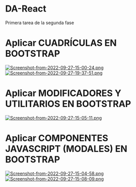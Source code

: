 # DA-React
Primera tarea de la segunda fase
# Aplicar CUADRÍCULAS EN BOOTSTRAP 
[![Screenshot-from-2022-09-27-15-00-24.png](https://i.postimg.cc/y887dpyr/Screenshot-from-2022-09-27-15-00-24.png)](https://postimg.cc/KRw6pNVn)
[![Screenshot-from-2022-09-27-19-37-51.png](https://i.postimg.cc/FsYzD0p7/Screenshot-from-2022-09-27-19-37-51.png)](https://postimg.cc/56MftYZV)
# Aplicar MODIFICADORES Y UTILITARIOS EN BOOTSTRAP
[![Screenshot-from-2022-09-27-15-05-11.png](https://i.postimg.cc/k58M36cn/Screenshot-from-2022-09-27-15-05-11.png)](https://postimg.cc/GBLnvpVN)

# Aplicar COMPONENTES JAVASCRIPT (MODALES) EN BOOTSTRAP
[![Screenshot-from-2022-09-27-15-04-58.png](https://i.postimg.cc/Hkv8syXX/Screenshot-from-2022-09-27-15-04-58.png)](https://postimg.cc/68RpMTHp)
[![Screenshot-from-2022-09-27-15-08-09.png](https://i.postimg.cc/RFtzJj84/Screenshot-from-2022-09-27-15-08-09.png)](https://postimg.cc/LYmWr02b)

